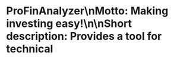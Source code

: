 # ProFinAnalyzer\n**Motto:** Making investing easy!\n\n**Short description:** Provides a tool for technical 